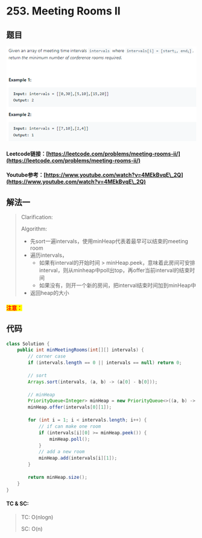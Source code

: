 # 253. Meeting Rooms II

## 题目

![](<../../.gitbook/assets/image (74).png>)

#### Leetcode链接：[https://leetcode.com/problems/meeting-rooms-ii/](https://leetcode.com/problems/meeting-rooms-ii/)

#### Youtube参考：[https://www.youtube.com/watch?v=4MEkBvqE\_2Q](https://www.youtube.com/watch?v=4MEkBvqE\_2Q)

## 解法一

> Clarification:&#x20;
>
> Algorithm:&#x20;
>
> * 先sort一遍intervals，使用minHeap代表着最早可以结束的meeting room
> * 遍历intervals，
>   * 如果有interval的开始时间 > minHeap.peek，意味着此房间可安排interval，则从minheap中poll出top，再offer当前interval的结束时间
>   * 如果没有，则开一个新的房间，把interval结束时间加到minHeap中
> * 返回heap的大小

#### <mark style="color:red;">注意：</mark>

## 代码

```java
class Solution {
    public int minMeetingRooms(int[][] intervals) {
        // corner case
        if (intervals.length == 0 || intervals == null) return 0;

        // sort
        Arrays.sort(intervals, (a, b) -> (a[0] - b[0]));

        // minHeap
        PriorityQueue<Integer> minHeap = new PriorityQueue<>((a, b) -> a - b);
        minHeap.offer(intervals[0][1]);

        for (int i = 1; i < intervals.length; i++) {
            // if can make one room
            if (intervals[i][0] >= minHeap.peek()) {
                minHeap.poll();
            }
            // add a new room
            minHeap.add(intervals[i][1]);
        }

        return minHeap.size();
    }
}
```

#### TC & SC:&#x20;

> TC: O(nlogn)
>
> SC: O(n)
